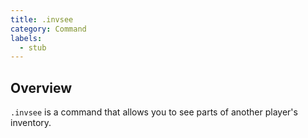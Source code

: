 ```yaml
---
title: .invsee
category: Command
labels:
  - stub
---
```

## Overview
`.invsee` is a command that allows you to see parts of another player's inventory.
